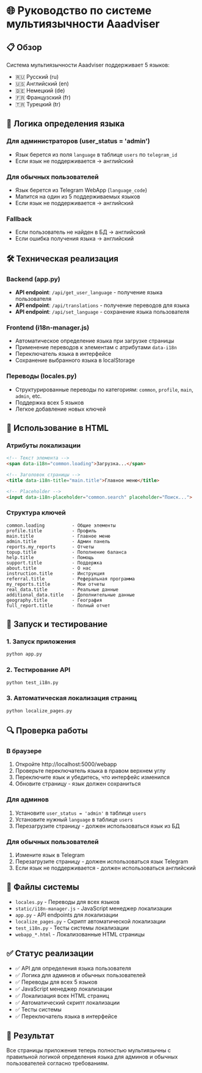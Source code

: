 # 🌐 Руководство по системе мультиязычности Aaadviser

## 📋 Обзор

Система мультиязычности Aaadviser поддерживает 5 языков:
- 🇷🇺 Русский (ru)
- 🇺🇸 Английский (en) 
- 🇩🇪 Немецкий (de)
- 🇫🇷 Французский (fr)
- 🇹🇷 Турецкий (tr)

## 🔧 Логика определения языка

### Для администраторов (user_status = 'admin')
- Язык берется из поля `language` в таблице `users` по `telegram_id`
- Если язык не поддерживается → английский

### Для обычных пользователей
- Язык берется из Telegram WebApp (`language_code`)
- Мапится на один из 5 поддерживаемых языков
- Если язык не поддерживается → английский

### Fallback
- Если пользователь не найден в БД → английский
- Если ошибка получения языка → английский

## 🛠️ Техническая реализация

### Backend (app.py)
- **API endpoint**: `/api/get_user_language` - получение языка пользователя
- **API endpoint**: `/api/translations` - получение переводов для языка
- **API endpoint**: `/api/set_language` - сохранение языка пользователя

### Frontend (i18n-manager.js)
- Автоматическое определение языка при загрузке страницы
- Применение переводов к элементам с атрибутами `data-i18n`
- Переключатель языка в интерфейсе
- Сохранение выбранного языка в localStorage

### Переводы (locales.py)
- Структурированные переводы по категориям: `common`, `profile`, `main`, `admin`, etc.
- Поддержка всех 5 языков
- Легкое добавление новых ключей

## 📝 Использование в HTML

### Атрибуты локализации
```html
<!-- Текст элемента -->
<span data-i18n="common.loading">Загрузка...</span>

<!-- Заголовок страницы -->
<title data-i18n-title="main.title">Главное меню</title>

<!-- Placeholder -->
<input data-i18n-placeholder="common.search" placeholder="Поиск...">
```

### Структура ключей
```
common.loading          - Общие элементы
profile.title           - Профиль
main.title              - Главное меню
admin.title             - Админ панель
reports.my_reports      - Отчеты
topup.title             - Пополнение баланса
help.title              - Помощь
support.title           - Поддержка
about.title             - О нас
instruction.title       - Инструкция
referral.title          - Реферальная программа
my_reports.title        - Мои отчеты
real_data.title         - Реальные данные
additional_data.title   - Дополнительные данные
geography.title         - География
full_report.title       - Полный отчет
```

## 🚀 Запуск и тестирование

### 1. Запуск приложения
```bash
python app.py
```

### 2. Тестирование API
```bash
python test_i18n.py
```

### 3. Автоматическая локализация страниц
```bash
python localize_pages.py
```

## 🔍 Проверка работы

### В браузере
1. Откройте http://localhost:5000/webapp
2. Проверьте переключатель языка в правом верхнем углу
3. Переключите язык и убедитесь, что интерфейс изменился
4. Обновите страницу - язык должен сохраниться

### Для админов
1. Установите `user_status = 'admin'` в таблице `users`
2. Установите нужный `language` в таблице `users`
3. Перезагрузите страницу - должен использоваться язык из БД

### Для обычных пользователей
1. Измените язык в Telegram
2. Перезагрузите страницу - должен использоваться язык Telegram
3. Если язык не поддерживается - должен использоваться английский

## 📁 Файлы системы

- `locales.py` - Переводы для всех языков
- `static/i18n-manager.js` - JavaScript менеджер локализации
- `app.py` - API endpoints для локализации
- `localize_pages.py` - Скрипт автоматической локализации
- `test_i18n.py` - Тесты системы локализации
- `webapp_*.html` - Локализованные HTML страницы

## ✅ Статус реализации

- ✅ API для определения языка пользователя
- ✅ Логика для админов и обычных пользователей
- ✅ Переводы для всех 5 языков
- ✅ JavaScript менеджер локализации
- ✅ Локализация всех HTML страниц
- ✅ Автоматический скрипт локализации
- ✅ Тесты системы
- ✅ Переключатель языка в интерфейсе

## 🎯 Результат

Все страницы приложения теперь полностью мультиязычны с правильной логикой определения языка для админов и обычных пользователей согласно требованиям.
